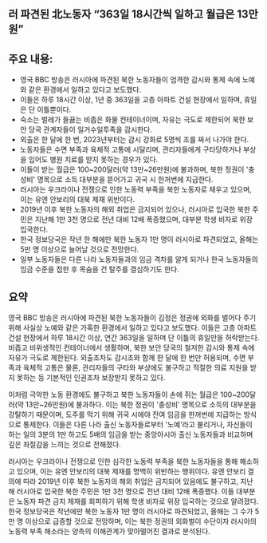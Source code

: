 ## 러 파견된 北노동자 “363일 18시간씩 일하고 월급은 13만원”

## 주요 내용:
*   영국 BBC 방송은 러시아에 파견된 북한 노동자들이 엄격한 감시와 통제 속에 노예와 같은 환경에서 일하고 있다고 보도했다.
*   이들은 하루 18시간 이상, 1년 중 363일을 고층 아파트 건설 현장에서 일하며, 휴일은 단 이틀뿐이다.
*   숙소는 벌레가 들끓는 비좁은 화물 컨테이너이며, 자유는 극도로 제한되어 북한 보안 당국 관계자들이 일거수일투족을 감시한다.
*   외출은 한 달에 한 번, 2023년부터는 감시 강화로 5명씩 조를 짜서 나가야 한다.
*   노동자들은 수면 부족과 육체적 고통에 시달리며, 관리자들에게 구타당하거나 부상을 입어도 병원 치료를 받지 못하는 경우가 있다.
*   이들이 받는 월급은 100~200달러(약 13만~26만원)에 불과하며, 북한 정권이 '충성비' 명목으로 소득 대부분을 뜯어가고 귀국 시 한꺼번에 지급한다.
*   러시아는 우크라이나 전쟁으로 인한 노동력 부족을 북한 노동자로 채우고 있으며, 이는 유엔 안보리의 대북 제재 위반이다.
*   2019년 이후 북한 노동자의 해외 취업은 금지되어 있으나, 러시아로 입국한 북한 주민은 지난해 1만 3천 명으로 전년 대비 12배 폭증했으며, 대부분 학생 비자로 위장 입국한다.
*   한국 정보당국은 작년 한 해에만 북한 노동자 1만 명이 러시아로 파견되었고, 올해는 5만 명 이상으로 늘어날 것으로 전망한다.
*   일부 노동자들은 다른 나라 노동자들과의 임금 격차를 알게 되거나 한국 노동자들의 임금 수준을 접한 후 목숨을 건 탈주를 결심하기도 한다.

## 요약
영국 BBC 방송은 러시아에 파견된 북한 노동자들이 김정은 정권에 외화를 벌어다 주기 위해 사실상 노예와 같은 가혹한 환경에서 일하고 있다고 보도했다. 이들은 고층 아파트 건설 현장에서 하루 18시간 이상, 연간 363일을 일하며 단 이틀의 휴일만을 허락받는다. 비좁고 비위생적인 컨테이너에서 생활하며, 북한 보안 당국의 철저한 감시와 통제 속에 자유가 극도로 제한된다. 외출조차도 감시조와 함께 한 달에 한 번만 허용되며, 수면 부족과 육체적 고통은 물론, 관리자들의 구타와 부상에도 불구하고 적절한 의료 지원을 받지 못하는 등 기본적인 인권조차 보장받지 못하고 있다.

이처럼 극악한 노동 환경에도 불구하고 북한 노동자들이 손에 쥐는 월급은 100~200달러(약 13만~26만원)에 불과하다. 이는 북한 정권이 '충성비' 명목으로 소득의 대부분을 강탈하기 때문이며, 도주를 막기 위해 귀국 시에야 잔여 임금을 한꺼번에 지급하는 방식으로 통제한다. 이들은 다른 나라 출신 노동자들로부터 '노예'라고 불리거나, 자신들이 하는 일의 3분의 1만 하고도 5배의 임금을 받는 중앙아시아 출신 노동자들과 비교하며 깊은 좌절감을 느끼는 것으로 전해졌다.

러시아는 우크라이나 전쟁으로 인한 심각한 노동력 부족을 북한 노동자들을 통해 해소하고 있으며, 이는 유엔 안보리의 대북 제재를 명백히 위반하는 행위이다. 유엔 안보리 결의에 따라 2019년 이후 북한 노동자의 해외 취업은 금지되어 있음에도 불구하고, 지난해 러시아로 입국한 북한 주민은 1만 3천 명으로 전년 대비 12배 폭증했다. 이들 대부분은 노동자 파견 금지 제재를 회피하기 위해 학생 비자로 위장 입국하는 것으로 알려졌다. 한국 정보당국은 작년에만 북한 노동자 1만 명이 러시아로 파견되었고, 올해는 그 수가 5만 명 이상으로 급증할 것으로 전망하며, 이는 북한 정권의 외화벌이 수단이자 러시아의 노동력 부족 해소라는 양측의 이해관계가 맞아떨어진 결과로 분석된다.
